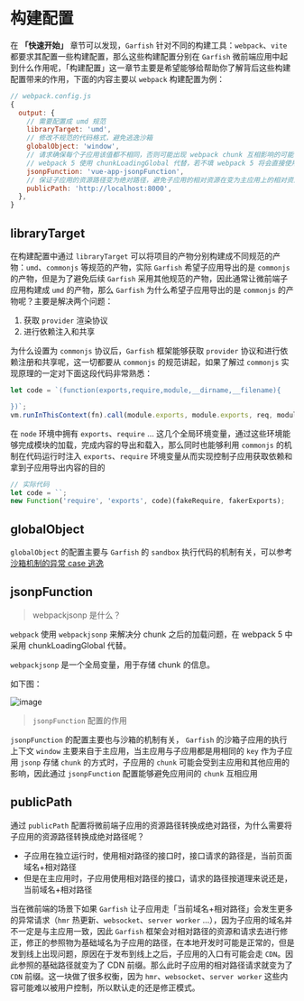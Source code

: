 # 构建配置

在 **「快速开始」** 章节可以发现，`Garfish` 针对不同的构建工具：`webpack`、`vite` 都要求其配置一些构建配置，那么这些构建配置分别在 `Garfish` 微前端应用中起到什么作用呢，「构建配置」这一章节主要是希望能够给帮助你了解背后这些构建配置带来的作用，下面的内容主要以 `webpack` 构建配置为例：

```js
// webpack.config.js
{
  output: {
    // 需要配置成 umd 规范
    libraryTarget: 'umd',
    // 修改不规范的代码格式，避免逃逸沙箱
    globalObject: 'window',
    // 请求确保每个子应用该值都不相同，否则可能出现 webpack chunk 互相影响的可能
    // webpack 5 使用 chunkLoadingGlobal 代替，若不填 webpack 5 将会直接使用 package.json name 作为唯一值，请确保应用间的 name 各不相同
    jsonpFunction: 'vue-app-jsonpFunction',
    // 保证子应用的资源路径变为绝对路径，避免子应用的相对资源在变为主应用上的相对资源，因为子应用和主应用在同一个文档流，相对路径是相对于主应用而言的
    publicPath: 'http://localhost:8000',
  },
}
```

## libraryTarget

在构建配置中通过 `libraryTarget` 可以将项目的产物分别构建成不同规范的产物：`umd`、`commonjs` 等规范的产物，实际 `Garfish` 希望子应用导出的是 `commonjs` 的产物，但是为了避免后续 `Garfish` 采用其他规范的产物，因此通常让微前端子应用构建成 `umd` 的产物，那么 `Garfish` 为什么希望子应用导出的是 `commonjs` 的产物呢？主要是解决两个问题：

1. 获取 `provider` 渲染协议
2. 进行依赖注入和共享

为什么设置为 `commonjs` 协议后，`Garfish` 框架能够获取 `provider` 协议和进行依赖注册和共享呢，这一切都要从 `commonjs` 的规范讲起，如果了解过 `commonjs` 实现原理的一定对下面这段代码非常熟悉：

```js
let code = `(function(exports,require,module,__dirname,__filename){

})`;
vm.runInThisContext(fn).call(module.exports, module.exports, req, module);
```

在 `node` 环境中拥有 `exports`、`require` ... 这几个全局环境变量，通过这些环境能够完成模块的加载，完成内容的导出和载入，那么同时也能够利用 `commonjs` 的机制在代码运行时注入 `exports`、`require` 环境变量从而实现控制子应用获取依赖和拿到子应用导出内容的目的

```js
// 实际代码
let code = ``;
new Function('require', 'exports', code)(fakeRequire, fakerExports);
```

## globalObject

`globalObject` 的配置主要与 `Garfish` 的 `sandbox` 执行代码的机制有关，可以参考 [沙箱机制的异常 case 逃逸](./sandbox.md#特殊-case)

## jsonpFunction

> webpackjsonp 是什么？

`webpack` 使用 `webpackjsonp` 来解决分 chunk 之后的加载问题，在 webpack 5 中采用 chunkLoadingGlobal 代替。

`webpackjsonp` 是一个全局变量，用于存储 chunk 的信息。

如下图：

![image](https://user-images.githubusercontent.com/27547179/167364472-8e3ce4b9-94b3-490f-a4bf-b904579ea3a1.png)

> `jsonpFunction` 配置的作用

`jsonpFunction` 的配置主要也与沙箱的机制有关， `Garfish` 的沙箱子应用的执行上下文 `window` 主要来自于主应用，当主应用与子应用都是用相同的 `key` 作为子应用 `jsonp` 存储 `chunk` 的方式时，子应用的 `chunk` 可能会受到主应用和其他应用的影响，因此通过 `jsonpFunction` 配置能够避免应用间的 `chunk` 互相应用

## publicPath

通过 `publicPath` 配置将微前端子应用的资源路径转换成绝对路径，为什么需要将子应用的资源路径转换成绝对路径呢？

- 子应用在独立运行时，使用相对路径的接口时，接口请求的路径是，当前页面域名+相对路径
- 但是在主应用时，子应用使用相对路径的接口，请求的路径按道理来说还是，当前域名+相对路径

当在微前端的场景下如果 `Garfish` 让子应用走「当前域名+相对路径」会发生更多的异常请求（`hmr` 热更新、`websocket`、`server worker` ...），因为子应用的域名并不一定是与主应用一致，因此 `Garfish` 框架会对相对路径的资源和请求去进行修正，修正的参照物为基础域名为子应用的路径，在本地开发时可能是正常的，但是发到线上出现问题，原因在于发布到线上之后，子应用的入口有可能会走 `CDN`。因此参照的基础路径就变为了 CDN 前缀。那么此时子应用的相对路径请求就变为了 `CDN` 前缀。这一块做了很多权衡，因为 `hmr`、`websocket`、`server worker` 这些内容可能难以被用户控制，所以默认走的还是修正模式。
